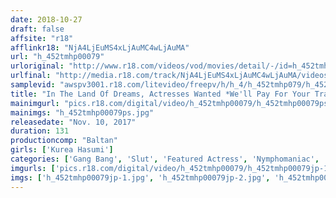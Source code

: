 ```yaml
---
date: 2018-10-27
draft: false
affsite: "r18"
afflinkr18: "NjA4LjEuMS4xLjAuMC4wLjAuMA"
url: "h_452tmhp00079"
urloriginal: "http://www.r18.com/videos/vod/movies/detail/-/id=h_452tmhp00079"
urlfinal: "http://media.r18.com/track/NjA4LjEuMS4xLjAuMC4wLjAuMA/videos/vod/movies/detail/-/id=h_452tmhp00079"
samplevid: "awspv3001.r18.com/litevideo/freepv/h/h_4/h_452tmhp079/h_452tmhp079_dmb_w.mp4"
title: "In The Land Of Dreams, Actresses Wanted *We'll Pay For Your Transportation Fees"
mainimgurl: "pics.r18.com/digital/video/h_452tmhp00079/h_452tmhp00079ps.jpg"
mainimgs: "h_452tmhp00079ps.jpg"
releasedate: "Nov. 10, 2017"
duration: 131
productioncomp: "Baltan"
girls: ['Kurea Hasumi']
categories: ['Gang Bang', 'Slut', 'Featured Actress', 'Nymphomaniac', 'Sex Toys', 'Hi-Def']
imgurls: ['pics.r18.com/digital/video/h_452tmhp00079/h_452tmhp00079jp-1.jpg', 'pics.r18.com/digital/video/h_452tmhp00079/h_452tmhp00079jp-2.jpg', 'pics.r18.com/digital/video/h_452tmhp00079/h_452tmhp00079jp-3.jpg', 'pics.r18.com/digital/video/h_452tmhp00079/h_452tmhp00079jp-4.jpg', 'pics.r18.com/digital/video/h_452tmhp00079/h_452tmhp00079jp-5.jpg', 'pics.r18.com/digital/video/h_452tmhp00079/h_452tmhp00079jp-6.jpg', 'pics.r18.com/digital/video/h_452tmhp00079/h_452tmhp00079jp-7.jpg', 'pics.r18.com/digital/video/h_452tmhp00079/h_452tmhp00079jp-8.jpg', 'pics.r18.com/digital/video/h_452tmhp00079/h_452tmhp00079jp-9.jpg', 'pics.r18.com/digital/video/h_452tmhp00079/h_452tmhp00079jp-10.jpg', 'pics.r18.com/digital/video/h_452tmhp00079/h_452tmhp00079jp-11.jpg', 'pics.r18.com/digital/video/h_452tmhp00079/h_452tmhp00079jp-12.jpg', 'pics.r18.com/digital/video/h_452tmhp00079/h_452tmhp00079jp-13.jpg', 'pics.r18.com/digital/video/h_452tmhp00079/h_452tmhp00079jp-14.jpg', 'pics.r18.com/digital/video/h_452tmhp00079/h_452tmhp00079jp-15.jpg', 'pics.r18.com/digital/video/h_452tmhp00079/h_452tmhp00079jp-16.jpg', 'pics.r18.com/digital/video/h_452tmhp00079/h_452tmhp00079jp-17.jpg', 'pics.r18.com/digital/video/h_452tmhp00079/h_452tmhp00079jp-18.jpg', 'pics.r18.com/digital/video/h_452tmhp00079/h_452tmhp00079jp-19.jpg', 'pics.r18.com/digital/video/h_452tmhp00079/h_452tmhp00079jp-20.jpg']
imgs: ['h_452tmhp00079jp-1.jpg', 'h_452tmhp00079jp-2.jpg', 'h_452tmhp00079jp-3.jpg', 'h_452tmhp00079jp-4.jpg', 'h_452tmhp00079jp-5.jpg', 'h_452tmhp00079jp-6.jpg', 'h_452tmhp00079jp-7.jpg', 'h_452tmhp00079jp-8.jpg', 'h_452tmhp00079jp-9.jpg', 'h_452tmhp00079jp-10.jpg', 'h_452tmhp00079jp-11.jpg', 'h_452tmhp00079jp-12.jpg', 'h_452tmhp00079jp-13.jpg', 'h_452tmhp00079jp-14.jpg', 'h_452tmhp00079jp-15.jpg', 'h_452tmhp00079jp-16.jpg', 'h_452tmhp00079jp-17.jpg', 'h_452tmhp00079jp-18.jpg', 'h_452tmhp00079jp-19.jpg', 'h_452tmhp00079jp-20.jpg']
---
```

